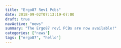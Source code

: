 ```yaml
---
title: "Ergo87 Rev1 Pcbs"
date: 2018-09-02T07:13:19-07:00
draft: true
navActive: "news"
summary: "The Ergo87 rev1 PCBs are now available!"
categories: ["news"]
tags: ["ergo87", "hello"]
---
```


